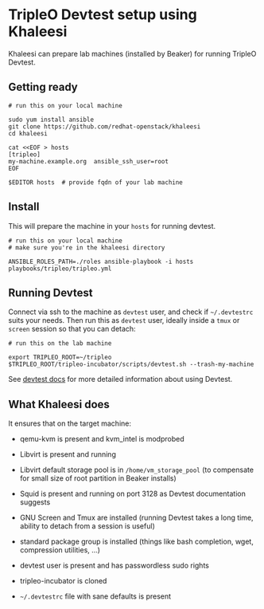 TripleO Devtest setup using Khaleesi
====================================

Khaleesi can prepare lab machines (installed by Beaker) for running
TripleO Devtest.


Getting ready
-------------

    # run this on your local machine

    sudo yum install ansible
    git clone https://github.com/redhat-openstack/khaleesi
    cd khaleesi

    cat <<EOF > hosts
    [tripleo]
    my-machine.example.org  ansible_ssh_user=root
    EOF

    $EDITOR hosts  # provide fqdn of your lab machine


Install
-------

This will prepare the machine in your `hosts` for running devtest.

    # run this on your local machine
    # make sure you're in the khaleesi directory

    ANSIBLE_ROLES_PATH=./roles ansible-playbook -i hosts playbooks/tripleo/tripleo.yml


Running Devtest
---------------

Connect via ssh to the machine as `devtest` user, and check if
`~/.devtestrc` suits your needs. Then run this as `devtest` user,
ideally inside a `tmux` or `screen` session so that you can detach:

    # run this on the lab machine

    export TRIPLEO_ROOT=~/tripleo
    $TRIPLEO_ROOT/tripleo-incubator/scripts/devtest.sh --trash-my-machine

See
[devtest docs](http://docs.openstack.org/developer/tripleo-incubator/devtest.html)
for more detailed information about using Devtest.


What Khaleesi does
------------------

It ensures that on the target machine:

* qemu-kvm is present and kvm_intel is modprobed

* Libvirt is present and running

* Libvirt default storage pool is in `/home/vm_storage_pool` (to
  compensate for small size of root partition in Beaker installs)

* Squid is present and running on port 3128 as Devtest documentation
  suggests

* GNU Screen and Tmux are installed (running Devtest takes a long
  time, ability to detach from a session is useful)

* standard package group is installed (things like bash completion,
  wget, compression utilities, ...)

* devtest user is present and has passwordless sudo rights

* tripleo-incubator is cloned

* `~/.devtestrc` file with sane defaults is present
